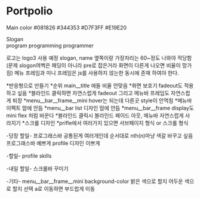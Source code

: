 # Portpolio

Main color 
#081826
#344353
#D7F3FF
#E19E20

Slogan  
program programming programmer

로고는 logo3 사용 예정
slogan, name 옆쪽이랑 가장자리는 60~정도 나와야 적당함
(문제 slogon여백은 패딩이 아니라 pre로 잡은거라 화면이 다른게 나오면 비율이 망가짐)
메뉴 프레임과 미니 프레임은 js를 사용하지 않는한 동시에 존재 하여야 한다.

*반응형으로 만들기
*순위 main__title 애들 비율 안맞음
*화면 보호기 fadeout도 적용하고 싶음
*블라인드 클릭하면 자연스럽게 fadeout 그리고 메뉴바 프레임도 자연스럽게 퇴장
*menu__bar__frame__mini hover는 되는데 다른곳 style이 안먹힘
*메뉴바 이펙트 맘에 안듬
*menu__bar list 디자인 맘에 안듬
*menu__bar__frame display도 mini flex 처럼 바꾼다
*블라인드 클릭시 블라인드 페이드 아웃, 메뉴바 자연스럽게 사라지기
*스크롤 디자인
*prifle에서 여러가지 있으면 서브페이지 형식 or 스크롤 형식

-당장 할일-
프로그래스바 공통된게 여러개인데 순서대로 nth(n)마냥 색갈 바꾸고 싶음
프로그래스바 예쁘게
profile 디자인 이쁘게

-할일-
profile
skills

-내일 할일-
스크롤바 꾸미기

-기타-
menu__bar__frame__mini
background-color 밝은 색으로 할지 어두운 색으로 할지 선택
a로 이동하면 부드럽게 이동